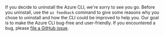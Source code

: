 If you decide to uninstall the Azure CLI, we're sorry to see you go. Before you uninstall, use the `az feedback` command to give
some reasons why you chose to uninstall and how the CLI could be improved to help you. Our goal is to make the Azure
CLI bug-free and user-friendly. If you encountered a bug, please [file a GitHub issue](https://github.com/Azure/azure-cli/issues).
